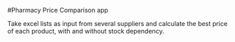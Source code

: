 #Pharmacy Price Comparison app

Take excel lists as input from several suppliers and calculate the best price of each product, with and without stock dependency.
